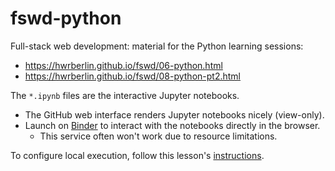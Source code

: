 # fswd-python

Full-stack web development: material for the Python learning sessions:
+ https://hwrberlin.github.io/fswd/06-python.html
+ https://hwrberlin.github.io/fswd/08-python-pt2.html

The `*.ipynb` files are the interactive Jupyter notebooks.

+ The GitHub web interface renders Jupyter notebooks nicely (view-only).
+ Launch on [Binder](https://mybinder.org/v2/gh/hwrberlin/fswd-python/HEAD) to interact with the notebooks directly in the browser.
  + This service often won't work due to resource limitations.

To configure local execution, follow this lesson's [instructions](https://hwrberlin.github.io/fswd/06-python.html#0-initial-installation-and-configuration-steps).